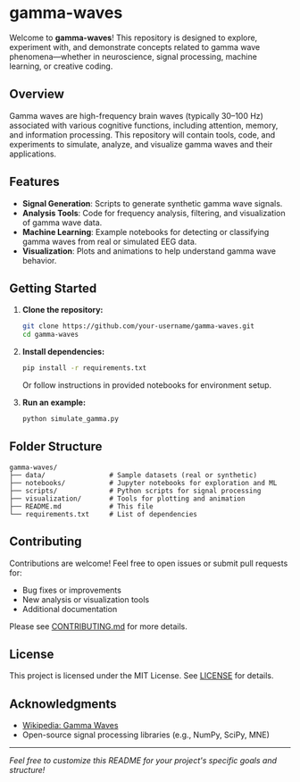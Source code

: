 # gamma-waves

Welcome to **gamma-waves**! This repository is designed to explore, experiment with, and demonstrate concepts related to gamma wave phenomena—whether in neuroscience, signal processing, machine learning, or creative coding.

## Overview

Gamma waves are high-frequency brain waves (typically 30–100 Hz) associated with various cognitive functions, including attention, memory, and information processing. This repository will contain tools, code, and experiments to simulate, analyze, and visualize gamma waves and their applications.

## Features

- **Signal Generation**: Scripts to generate synthetic gamma wave signals.
- **Analysis Tools**: Code for frequency analysis, filtering, and visualization of gamma wave data.
- **Machine Learning**: Example notebooks for detecting or classifying gamma waves from real or simulated EEG data.
- **Visualization**: Plots and animations to help understand gamma wave behavior.

## Getting Started

1. **Clone the repository:**
   ```bash
   git clone https://github.com/your-username/gamma-waves.git
   cd gamma-waves
   ```

2. **Install dependencies:**
   ```bash
   pip install -r requirements.txt
   ```
   Or follow instructions in provided notebooks for environment setup.

3. **Run an example:**
   ```bash
   python simulate_gamma.py
   ```

## Folder Structure

```
gamma-waves/
├── data/                # Sample datasets (real or synthetic)
├── notebooks/           # Jupyter notebooks for exploration and ML
├── scripts/             # Python scripts for signal processing
├── visualization/       # Tools for plotting and animation
├── README.md            # This file
└── requirements.txt     # List of dependencies
```

## Contributing

Contributions are welcome! Feel free to open issues or submit pull requests for:

- Bug fixes or improvements
- New analysis or visualization tools
- Additional documentation

Please see [CONTRIBUTING.md](CONTRIBUTING.md) for more details.

## License

This project is licensed under the MIT License. See [LICENSE](LICENSE) for details.

## Acknowledgments

- [Wikipedia: Gamma Waves](https://en.wikipedia.org/wiki/Gamma_wave)
- Open-source signal processing libraries (e.g., NumPy, SciPy, MNE)

---

*Feel free to customize this README for your project's specific goals and structure!*
